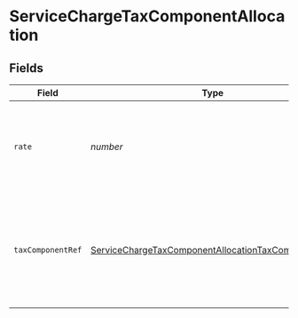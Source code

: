 # ServiceChargeTaxComponentAllocation


## Fields

| Field                                                                                                                           | Type                                                                                                                            | Required                                                                                                                        | Description                                                                                                                     |
| ------------------------------------------------------------------------------------------------------------------------------- | ------------------------------------------------------------------------------------------------------------------------------- | ------------------------------------------------------------------------------------------------------------------------------- | ------------------------------------------------------------------------------------------------------------------------------- |
| `rate`                                                                                                                          | *number*                                                                                                                        | :heavy_minus_sign:                                                                                                              | Tax amount on order line sale as available from source commerce platform.                                                       |
| `taxComponentRef`                                                                                                               | [ServiceChargeTaxComponentAllocationTaxComponentRef](../../models/shared/servicechargetaxcomponentallocationtaxcomponentref.md) | :heavy_minus_sign:                                                                                                              | Taxes rates reference object depending on the rates being available on source commerce package.                                 |